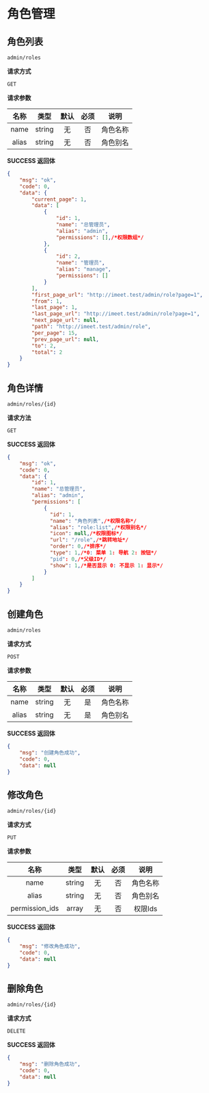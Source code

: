 # 角色管理

## 角色列表

`admin/roles`

**请求方式**

`GET`

**请求参数**

|  名称  |  类型  | 默认 | 必须 |         说明         |
| :----: | :----: | :--: | :--: | :------------------: |
|  name  | string |  无  |  否  |         角色名称         |
| alias  | string |  无  |  否  |        角色别名        |

**SUCCESS 返回体**

```json
{
    "msg": "ok",
    "code": 0,
    "data": {
        "current_page": 1,
        "data": [
            {
                "id": 1,
                "name": "总管理员",
                "alias": "admin",
                "permissions": [],/*权限数组*/
            },
            {
                "id": 2,
                "name": "管理员",
                "alias": "manage",
                "permissions": []
            }
        ],
        "first_page_url": "http://imeet.test/admin/role?page=1",
        "from": 1,
        "last_page": 1,
        "last_page_url": "http://imeet.test/admin/role?page=1",
        "next_page_url": null,
        "path": "http://imeet.test/admin/role",
        "per_page": 15,
        "prev_page_url": null,
        "to": 2,
        "total": 2
    }
}
```

## 角色详情

`admin/roles/{id}`

**请求方法**

`GET`

**SUCCESS 返回体**

```json
{
    "msg": "ok",
    "code": 0,
    "data": {
        "id": 1,
        "name": "总管理员",
        "alias": "admin",
        "permissions": [
            {
              "id": 1,
              "name": "角色列表",/*权限名称*/
              "alias": "role:list",/*权限别名*/
              "icon": null,/*权限图标*/
              "url": "/role",/*跳转地址*/
              "order": 0,/*排序*/
              "type": 1,/*0: 菜单 1: 导航 2: 按钮*/
              "pid": 0,/*父级ID*/
              "show": 1,/*是否显示 0: 不显示 1: 显示*/
            }
        ]
    }
}
```

## 创建角色

`admin/roles`

**请求方式**

`POST`

**请求参数**

|   名称   |  类型  | 默认 | 必须 |                说明                 |
| :------: | :----: | :--: | :--: | :---------------------------------: |
|   name   | string |  无  |  是  |                角色名称                 |
|  alias   | string |  无  |  是  |               角色别名                 |

**SUCCESS 返回体**

```json
{
    "msg": "创建角色成功",
    "code": 0,
    "data": null
}
```

## 修改角色

`admin/roles/{id}`

**请求方式**

`PUT`

**请求参数**

|   名称   |  类型  | 默认 | 必须 |                说明                 |
| :------: | :----: | :--: | :--: | :---------------------------------: |
|       name        | string |  无  |  否  |                角色名称                 |
|       alias       | string |  无  |  否  |               角色别名                 |
|  permission_ids   | array |  无  |  否  |               权限Ids                 |

**SUCCESS 返回体**

```json
{
    "msg": "修改角色成功",
    "code": 0,
    "data": null
}
```

## 删除角色

`admin/roles/{id}`

**请求方式**

`DELETE`


**SUCCESS 返回体**

```json
{
    "msg": "删除角色成功",
    "code": 0,
    "data": null
}
```
